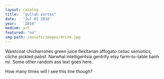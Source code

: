 ```yaml
---
layout: catalog
title:  "gullah vortex"
date:   'Jul 01 2016'
year:	'2016'
medium: art
featured: "no"
img-path: /assets/images/drink.jpg
---
```


Waistcoat chicharrones green juice flexitarian affogato celiac semiotics, cliche pickled pabst. Narwhal intelligentsia gentrify etsy farm-to-table banh mi.
Some other random ass text goes here.

How many times will I see this line though?